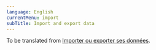 ```yaml
---
language: English
currentMenu: import
subTitle: Import and export data
---
```


To be translated from [Importer ou exporter ses données](../../fr/Utilisateur/Importer_exporter.md).